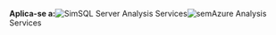 **Aplica-se a:**![Sim](media/yes.png)SQL Server Analysis Services![sem](media/no.png)Azure Analysis Services